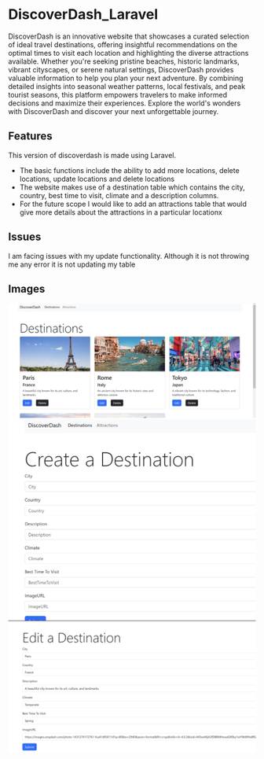 # DiscoverDash_Laravel
DiscoverDash is an innovative website that showcases a curated selection of ideal travel destinations, offering insightful recommendations on the optimal times to visit each location and highlighting the diverse attractions available. Whether you're seeking pristine beaches, historic landmarks, vibrant cityscapes, or serene natural settings, DiscoverDash provides valuable information to help you plan your next adventure. By combining detailed insights into seasonal weather patterns, local festivals, and peak tourist seasons, this platform empowers travelers to make informed decisions and maximize their experiences. Explore the world's wonders with DiscoverDash and discover your next unforgettable journey.

## Features
This version of discoverdash is made using Laravel.
- The basic functions include the ability to add more locations, delete locations, update locations and delete locations
- The website makes use of a destination table which contains the city, country, best time to visit, climate and a description columns.
- For the future scope I would like to add an attractions table that would give more details about the attractions in a particular locationx

## Issues
I am facing issues with my update functionality. Although it is not throwing me any error it is not updating my table

## Images
![Mountain View](images/Home.png)
![Mountain View](images/Add_Destination.png)
![Mountain View](images/Edit.png)
